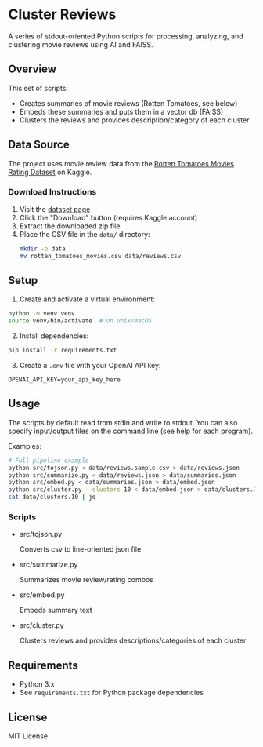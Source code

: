 # Cluster Reviews

A series of stdout-oriented Python scripts for processing, analyzing, and clustering movie reviews using AI and FAISS.

## Overview

This set of scripts:

- Creates summaries of movie reviews (Rotten Tomatoes, see below)
- Embeds these summaries and puts them in a vector db (FAISS)
- Clusters the reviews and provides description/category of each cluster

## Data Source

The project uses movie review data from the [Rotten Tomatoes Movies Rating Dataset](https://www.kaggle.com/datasets/harshalpanchal/rotten-tomatoes-movies-rating) on Kaggle.

### Download Instructions

1. Visit the [dataset page](https://www.kaggle.com/datasets/harshalpanchal/rotten-tomatoes-movies-rating)
2. Click the "Download" button (requires Kaggle account)
3. Extract the downloaded zip file
4. Place the CSV file in the `data/` directory:
   ```bash
   mkdir -p data
   mv rotten_tomatoes_movies.csv data/reviews.csv
   ```

## Setup

1. Create and activate a virtual environment:
```bash
python -m venv venv
source venv/bin/activate  # On Unix/macOS
```

2. Install dependencies:
```bash
pip install -r requirements.txt
```

3. Create a `.env` file with your OpenAI API key:
```
OPENAI_API_KEY=your_api_key_here
```

## Usage

The scripts by default read from stdin and write to stdout. You can also specify input/output files on the command line (see help for each program).

Examples:
```bash
# Full pipeline example
python src/tojson.py < data/reviews.sample.csv > data/reviews.json
python src/summarize.py < data/reviews.json > data/summaries.json
python src/embed.py < data/summaries.json > data/embed.json
python src/cluster.py --clusters 10 < data/embed.json > data/clusters.10
cat data/clusters.10 | jq
```

### Scripts

- src/tojson.py

  Converts csv to line-oriented json file
- src/summarize.py

  Summarizes movie review/rating combos
- src/embed.py

  Embeds summary text
- src/cluster.py

  Clusters reviews and provides descriptions/categories of each cluster

## Requirements

- Python 3.x
- See `requirements.txt` for Python package dependencies

## License

MIT License